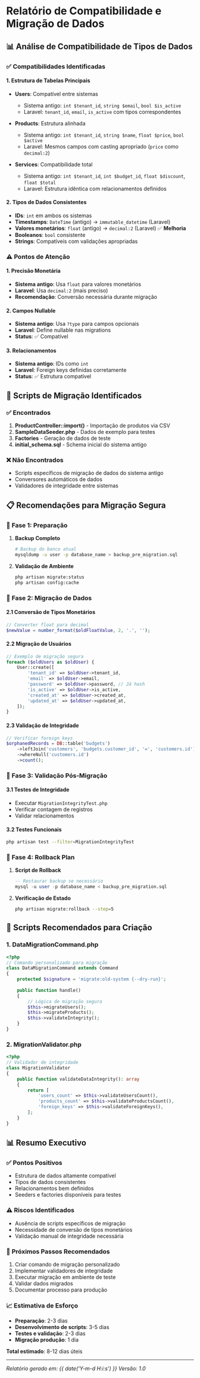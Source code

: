 # Relatório de Compatibilidade e Migração de Dados

## 📊 Análise de Compatibilidade de Tipos de Dados

### ✅ Compatibilidades Identificadas

#### 1. **Estrutura de Tabelas Principais**
- **Users**: Compatível entre sistemas
  - Sistema antigo: `int $tenant_id`, `string $email`, `bool $is_active`
  - Laravel: `tenant_id`, `email`, `is_active` com tipos correspondentes

- **Products**: Estrutura alinhada
  - Sistema antigo: `int $tenant_id`, `string $name`, `float $price`, `bool $active`
  - Laravel: Mesmos campos com casting apropriado (`price` como `decimal:2`)

- **Services**: Compatibilidade total
  - Sistema antigo: `int $tenant_id`, `int $budget_id`, `float $discount`, `float $total`
  - Laravel: Estrutura idêntica com relacionamentos definidos

#### 2. **Tipos de Dados Consistentes**
- **IDs**: `int` em ambos os sistemas
- **Timestamps**: `DateTime` (antigo) → `immutable_datetime` (Laravel)
- **Valores monetários**: `float` (antigo) → `decimal:2` (Laravel) ✅ **Melhoria**
- **Booleanos**: `bool` consistente
- **Strings**: Compatíveis com validações apropriadas

### ⚠️ Pontos de Atenção

#### 1. **Precisão Monetária**
- **Sistema antigo**: Usa `float` para valores monetários
- **Laravel**: Usa `decimal:2` (mais preciso)
- **Recomendação**: Conversão necessária durante migração

#### 2. **Campos Nullable**
- **Sistema antigo**: Usa `?type` para campos opcionais
- **Laravel**: Define nullable nas migrations
- **Status**: ✅ Compatível

#### 3. **Relacionamentos**
- **Sistema antigo**: IDs como `int`
- **Laravel**: Foreign keys definidas corretamente
- **Status**: ✅ Estrutura compatível

## 🔄 Scripts de Migração Identificados

### ✅ Encontrados
1. **ProductController::import()** - Importação de produtos via CSV
2. **SampleDataSeeder.php** - Dados de exemplo para testes
3. **Factories** - Geração de dados de teste
4. **initial_schema.sql** - Schema inicial do sistema antigo

### ❌ Não Encontrados
- Scripts específicos de migração de dados do sistema antigo
- Conversores automáticos de dados
- Validadores de integridade entre sistemas

## 📋 Recomendações para Migração Segura

### 🎯 **Fase 1: Preparação**
1. **Backup Completo**
   ```bash
   # Backup do banco atual
   mysqldump -u user -p database_name > backup_pre_migration.sql
   ```

2. **Validação de Ambiente**
   ```bash
   php artisan migrate:status
   php artisan config:cache
   ```

### 🎯 **Fase 2: Migração de Dados**

#### **2.1 Conversão de Tipos Monetários**
```php
// Converter float para decimal
$newValue = number_format($oldFloatValue, 2, '.', '');
```

#### **2.2 Migração de Usuários**
```php
// Exemplo de migração segura
foreach ($oldUsers as $oldUser) {
    User::create([
        'tenant_id' => $oldUser->tenant_id,
        'email' => $oldUser->email,
        'password' => $oldUser->password, // Já hash
        'is_active' => $oldUser->is_active,
        'created_at' => $oldUser->created_at,
        'updated_at' => $oldUser->updated_at,
    ]);
}
```

#### **2.3 Validação de Integridade**
```php
// Verificar foreign keys
$orphanedRecords = DB::table('budgets')
    ->leftJoin('customers', 'budgets.customer_id', '=', 'customers.id')
    ->whereNull('customers.id')
    ->count();
```

### 🎯 **Fase 3: Validação Pós-Migração**

#### **3.1 Testes de Integridade**
- Executar `MigrationIntegrityTest.php`
- Verificar contagem de registros
- Validar relacionamentos

#### **3.2 Testes Funcionais**
```bash
php artisan test --filter=MigrationIntegrityTest
```

### 🎯 **Fase 4: Rollback Plan**
1. **Script de Rollback**
   ```sql
   -- Restaurar backup se necessário
   mysql -u user -p database_name < backup_pre_migration.sql
   ```

2. **Verificação de Estado**
   ```bash
   php artisan migrate:rollback --step=5
   ```

## 🔧 Scripts Recomendados para Criação

### 1. **DataMigrationCommand.php**
```php
<?php
// Comando personalizado para migração
class DataMigrationCommand extends Command
{
    protected $signature = 'migrate:old-system {--dry-run}';
    
    public function handle()
    {
        // Lógica de migração segura
        $this->migrateUsers();
        $this->migrateProducts();
        $this->validateIntegrity();
    }
}
```

### 2. **MigrationValidator.php**
```php
<?php
// Validador de integridade
class MigrationValidator
{
    public function validateDataIntegrity(): array
    {
        return [
            'users_count' => $this->validateUsersCount(),
            'products_count' => $this->validateProductsCount(),
            'foreign_keys' => $this->validateForeignKeys(),
        ];
    }
}
```

## 📊 Resumo Executivo

### ✅ **Pontos Positivos**
- Estrutura de dados altamente compatível
- Tipos de dados consistentes
- Relacionamentos bem definidos
- Seeders e factories disponíveis para testes

### ⚠️ **Riscos Identificados**
- Ausência de scripts específicos de migração
- Necessidade de conversão de tipos monetários
- Validação manual de integridade necessária

### 🎯 **Próximos Passos Recomendados**
1. Criar comando de migração personalizado
2. Implementar validadores de integridade
3. Executar migração em ambiente de teste
4. Validar dados migrados
5. Documentar processo para produção

### 📈 **Estimativa de Esforço**
- **Preparação**: 2-3 dias
- **Desenvolvimento de scripts**: 3-5 dias
- **Testes e validação**: 2-3 dias
- **Migração produção**: 1 dia

**Total estimado**: 8-12 dias úteis

---
*Relatório gerado em: {{ date('Y-m-d H:i:s') }}*
*Versão: 1.0*